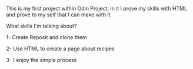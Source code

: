 This is my first project within Odin Project, in it I prove my skills with HTML and prove to my self that I can make with it 

What skills I'm talking about? 

1- Create Reposit and clone them 

2- Use HTML  to create a page about recipes 

3- I enjoy the simple process 
